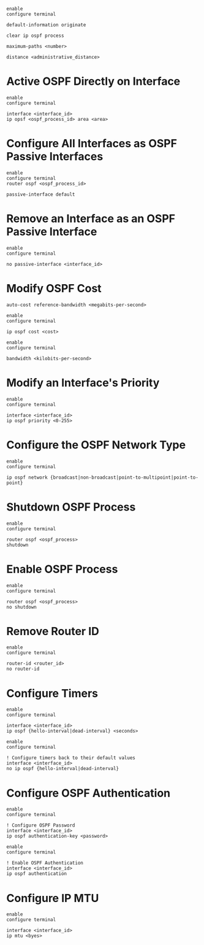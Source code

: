 ```Cisco IOS
enable
configure terminal
```

```Cisco IOS
default-information originate
```

```Cisco IOS
clear ip ospf process
```

```Cisco IOS
maximum-paths <number>
```

```Cisco IOS
distance <administrative_distance>
```

# Active OSPF Directly on Interface

```Cisco IOS
enable
configure terminal

interface <interface_id>
ip opsf <ospf_process_id> area <area>
```

# Configure All Interfaces as OSPF Passive Interfaces

```Cisco IOS
enable
configure terminal
router ospf <ospf_process_id>

passive-interface default
```

# Remove an Interface as an OSPF Passive Interface

```Cisco IOS
enable
configure terminal

no passive-interface <interface_id>
```

# Modify OSPF Cost

```Cisco IOS
auto-cost reference-bandwidth <megabits-per-second>
```

```Cisco IOS
enable
configure terminal

ip ospf cost <cost>
```

```Cisco IOS
enable
configure terminal

bandwidth <kilobits-per-second>
```

# Modify an Interface's Priority

```Cisco IOS
enable
configure terminal

interface <interface_id>
ip ospf priority <0-255>
```

# Configure the OSPF Network Type

```Cisco IOS
enable
configure terminal

ip ospf network {broadcast|non-broadcast|point-to-multipoint|point-to-point}
```

# Shutdown OSPF Process

```Cisco IOS
enable
configure terminal

router ospf <ospf_process>
shutdown
```

# Enable OSPF Process

```Cisco IOS
enable
configure terminal

router ospf <ospf_process>
no shutdown
```

# Remove Router ID

```Cisco IOS
enable
configure terminal

router-id <router_id>
no router-id
```

# Configure Timers

```Cisco IOS
enable
configure terminal

interface <interface_id>
ip ospf {hello-interval|dead-interval} <seconds>
```

```Cisco IOS
enable
configure terminal

! Configure timers back to their default values
interface <interface_id>
no ip ospf {hello-interval|dead-interval}
```

# Configure OSPF Authentication

```Cisco IOS
enable
configure terminal

! Configure OSPF Password
interface <interface_id>
ip ospf authentication-key <password>
```

```Cisco IOS
enable
configure terminal

! Enable OSPF Authentication
interface <interface_id>
ip ospf authentication 
```

# Configure IP MTU

```Cisco IOS
enable
configure terminal

interface <interface_id>
ip mtu <byes>
```

